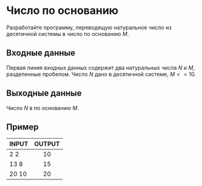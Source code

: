 # Число по основанию

Разработайте программу, переводящую натуральное число из десятичной системы в число по основанию _M_.

## Входные данные

Первая линия входных данных содержит два натуральных числа _N_ и _M_, разделенные пробелом.  Число _N_ дано в десятичной системе, $M <= 10$.

## Выходные данные

Число _N_ в по основанию _M_.

## Пример

| INPUT | OUTPUT |
| ------| :----: |
| 2 2 | 10 |
| 13 8 | 15 |
| 20 10 | 20 |
